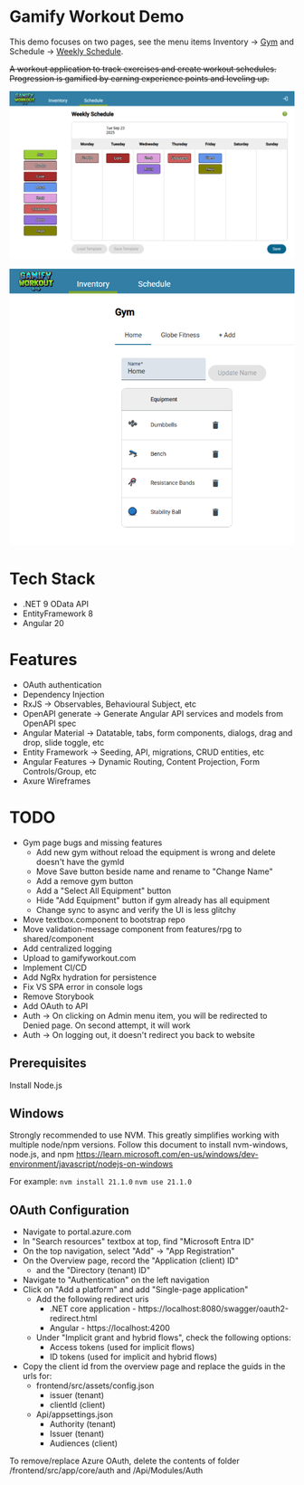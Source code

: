 # Gamify Workout Demo
This demo focuses on two pages, see the menu items Inventory -> [Gym](/inventory/gym) and Schedule -> [Weekly Schedule](/schedule/week).

~~A workout application to track exercises and create workout schedules. Progression is gamified by earning experience points and leveling up.~~

![Weekly Schedule](Weekly%20Schedule.png)

![Gym Equipment](Gym%20Equipment.png)

# Tech Stack
- .NET 9 OData API 
- EntityFramework 8
- Angular 20

# Features
- OAuth authentication
- Dependency Injection
- RxJS -> Observables, Behavioural Subject, etc
- OpenAPI generate -> Generate Angular API services and models from OpenAPI spec
- Angular Material -> Datatable, tabs, form components, dialogs, drag and drop, slide toggle, etc
- Entity Framework -> Seeding, API, migrations, CRUD entities, etc
- Angular Features -> Dynamic Routing, Content Projection, Form Controls/Group, etc
- Axure Wireframes

# TODO
- Gym page bugs and missing features
  - Add new gym without reload the equipment is wrong and delete doesn't have the gymId
  - Move Save button beside name and rename to "Change Name"
  - Add a remove gym button
  - Add a "Select All Equipment" button
  - Hide "Add Equipment" button if gym already has all equipment
  - Change sync to async and verify the UI is less glitchy
- Move textbox.component to bootstrap repo
- Move validation-message component from features/rpg to shared/component
- Add centralized logging
- Upload to gamifyworkout.com
- Implement CI/CD
- Add NgRx hydration for persistence
- Fix VS SPA error in console logs
- Remove Storybook
- Add OAuth to API
- Auth -> On clicking on Admin menu item, you will be redirected to Denied page. On second attempt, it will work
- Auth -> On logging out, it doesn't redirect you back to website

## Prerequisites
Install Node.js

## Windows
Strongly recommended to use NVM. This greatly simplifies working with multiple node/npm versions.
Follow this document to install nvm-windows, node.js, and npm
https://learn.microsoft.com/en-us/windows/dev-environment/javascript/nodejs-on-windows

For example:
`nvm install 21.1.0`
`nvm use 21.1.0`

## OAuth Configuration
- Navigate to portal.azure.com
- In "Search resources" textbox at top, find "Microsoft Entra ID"
- On the top navigation, select "Add" -> "App Registration"
- On the Overview page, record the "Application (client) ID"
  - and the "Directory (tenant) ID"
- Navigate to "Authentication" on the left navigation
- Click on "Add a platform" and add "Single-page application"
  - Add the following redirect uris
    - .NET core application - https://localhost:8080/swagger/oauth2-redirect.html
    - Angular - https://localhost:4200
  - Under "Implicit grant and hybrid flows", check the following options:
    - Access tokens (used for implicit flows)
    - ID tokens (used for implicit and hybrid flows)
- Copy the client id from the overview page and replace the guids in the urls for:
  - frontend/src/assets/config.json
    - issuer (tenant)
    - clientId (client)
  - Api/appsettings.json
    - Authority (tenant)
    - Issuer (tenant)
    - Audiences (client)

To remove/replace Azure OAuth, delete the contents of folder /frontend/src/app/core/auth and /Api/Modules/Auth
